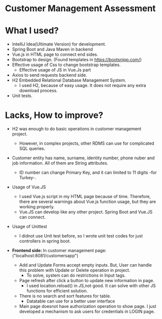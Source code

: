 # Customer Management Assessment

# What I used? 
* IntelliJ Idea(Ultimate Version) for development.
* Spring Boot and Java Maven in backend
* Vue.js in HTML page to connect end sides.
* Bootstrap to design. (Found templates in https://bootsnipp.com/)
* Effective usage of Css to change bootstrap templates.
    - Effective usage of JS in Vue.Js part
* Axios to send requests backend side.
* H2 Embedded Relational Database Management System. 
    - I used H2, because of easy usage. It does not require any extra download process.
* Unit tests.
    
# Lacks, How to improve?

* H2 was enough to do basic operations in  customer management project. 
    - However, in complex projects, other RDMS can use for complicated SQL queries.
    
* Customer entity has name, surname, identity number, phone nuber and job information. All of them are String attributes.
    - ID number can change Primary Key, and it can limited to 11 digits -for Turkey-.
    
* Usage of Vue.JS
    - I used Vue.js script in my HTML page because of time. Therefore, there are several warnings about Vue.js function usage, but they are working properly.
    - Vue.JS can develop like any other project. Spring Boot and Vue.JS can connect.
    
* Usage of Unittest
    - I didnot use Unit test before, so I wrote unit test codes for just controllers in spring boot.
    
* <b> Frontend side: </b> In customer management page:("localhost:8081/customersapp")  
    - Add and Update Forms accept empty inputs. But, User can handle this problem with Update or Delete operation in project.
        * To solve, system can do restrictions in Input tags.
    - Page refresh after click a button to update new information in page.
        * I used location.reload() in JS,not good. It can solve with other JS functions for efficient solution.
    - There is no search and sort features for table.
        * Datatable can use for a better user interface
    - Main page doesnot have authorization operation to show page. I just developed a mechanism to ask users for credentials in LOGIN page.
    

